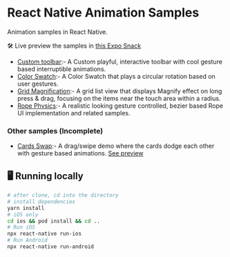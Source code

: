 # React Native Animation Samples

Animation samples in React Native.

🛠 Live preview the samples in [this Expo Snack](https://snack.expo.dev/@ashu_dubey/react-native-animation-samples)

- [Custom toolbar](./src/samples/custom_toolbar#readme):- A Custom playful, interactive toolbar with cool gesture based interruptible animations.
- [Color Swatch](./src/samples/color_swatch#readme):- A Color Swatch that plays a circular rotation based on user gestures.
- [Grid Magnification](./src/samples/grid_magnification#readme):- A grid list view that displays Magnify effect on long press & drag, focusing on the items near the touch area within a radius.
- [Rope Physics](./src/samples/rope_physics#readme):- A realistic looking gesture controlled, bezier based Rope UI implementation and related samples.

### Other samples (Incomplete)

- [Cards Swap](https://github.com/Aashu-Dubey/react-native-animation-samples/tree/cards_swap/src/cards_swap):- A drag/swipe demo where the cards dodge each other with gesture based animations. [See preview](https://twitter.com/aashudubey_ad/status/1543701552820469760)

## 🖥 Running locally

```bash
# after clone, cd into the directory
# install dependencies
yarn install
# iOS only
cd ios && pod install && cd ..
# Run iOS
npx react-native run-ios
# Run Android
npx react-native run-android
```
